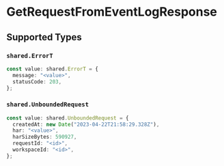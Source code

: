 # GetRequestFromEventLogResponse


## Supported Types

### `shared.ErrorT`

```typescript
const value: shared.ErrorT = {
  message: "<value>",
  statusCode: 203,
};
```

### `shared.UnboundedRequest`

```typescript
const value: shared.UnboundedRequest = {
  createdAt: new Date("2023-04-22T21:58:29.328Z"),
  har: "<value>",
  harSizeBytes: 590927,
  requestId: "<id>",
  workspaceId: "<id>",
};
```

